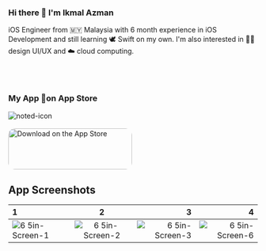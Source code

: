 ### Hi there 👋 I'm Ikmal Azman

iOS Engineer from 🇲🇾 Malaysia with 6 month experience in iOS Development and still learning 🕊 Swift on my own. 
I'm also interested in 👨‍💻 design UI/UX and ☁️ cloud computing.

<br><br>

### My App 📱on App Store 

<p align="center">

![noted-icon](https://user-images.githubusercontent.com/59039044/123562235-ff8c5d80-d7df-11eb-9191-a687090a8bb6.png)
<br><br>
<a href="https://apps.apple.com/my/app/noted/id1574642847?itsct=apps_box_badge&amp;itscg=30200" style="display: inline-block; overflow: hidden; border-top-left-radius: 13px; border-top-right-radius: 13px; border-bottom-right-radius: 13px; border-bottom-left-radius: 13px; width: 250px; height: 83px;"><img src="https://tools.applemediaservices.com/api/badges/download-on-the-app-store/white/en-us?size=250x83&amp;releaseDate=1625961600&h=3e5559a1ee7eafa9a383994c36ec6167" alt="Download on the App Store" style="border-top-left-radius: 13px; border-top-right-radius: 13px; border-bottom-right-radius: 13px; border-bottom-left-radius: 13px; width: 250px; height: 83px;"></a>
</p>


## App Screenshots

| 1 | 2 | 3 | 4  
| :---        |    :----:   |          ---: |    ---:  
| ![6 5in-Screen-1](https://user-images.githubusercontent.com/59039044/123550922-2deb4800-d7a2-11eb-9801-a4a688b48a80.png)    | ![6 5in-Screen-2](https://user-images.githubusercontent.com/59039044/123550927-304da200-d7a2-11eb-91fc-194d78c392e9.png)  | ![6 5in-Screen-3](https://user-images.githubusercontent.com/59039044/123550929-32176580-d7a2-11eb-9a6b-b60301d90780.png)  | ![6 5in-Screen-6](https://user-images.githubusercontent.com/59039044/123550934-3479bf80-d7a2-11eb-8bfb-733989241470.png) 

